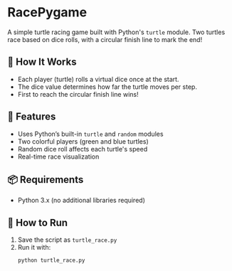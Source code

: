 # RacePygame
A simple turtle racing game built with Python's `turtle` module. Two turtles race based on dice rolls, with a circular finish line to mark the end!

## 🎲 How It Works

- Each player (turtle) rolls a virtual dice once at the start.
- The dice value determines how far the turtle moves per step.
- First to reach the circular finish line wins!

## 🧩 Features

- Uses Python’s built-in `turtle` and `random` modules
- Two colorful players (green and blue turtles)
- Random dice roll affects each turtle's speed
- Real-time race visualization

## 📦 Requirements

- Python 3.x (no additional libraries required)

## 🚀 How to Run

1. Save the script as `turtle_race.py`
2. Run it with:
   ```bash
   python turtle_race.py
